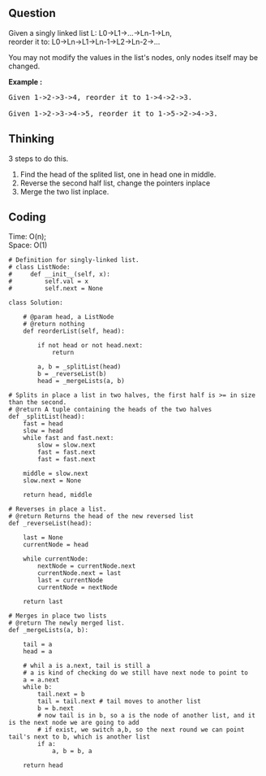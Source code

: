 ## Question
Given a singly linked list L: L0→L1→…→Ln-1→Ln,<br>
reorder it to: L0→Ln→L1→Ln-1→L2→Ln-2→…<br>

You may not modify the values in the list's nodes, only nodes itself may be changed. </br>

**Example :**   
<pre>
Given 1->2->3->4, reorder it to 1->4->2->3.

Given 1->2->3->4->5, reorder it to 1->5->2->4->3.
</pre>

## Thinking
3 steps to do this.<br>
1. Find the head of the splited list, one in head one in middle.<br>
2. Reverse the second half list, change the pointers inplace<br>
3. Merge the two list inplace.


## Coding
Time: O(n); <br>
Space: O(1)
```python3
# Definition for singly-linked list.
# class ListNode:
#     def __init__(self, x):
#         self.val = x
#         self.next = None

class Solution:

    # @param head, a ListNode
    # @return nothing
    def reorderList(self, head):

        if not head or not head.next:
            return

        a, b = _splitList(head)
        b = _reverseList(b)
        head = _mergeLists(a, b)

# Splits in place a list in two halves, the first half is >= in size than the second.
# @return A tuple containing the heads of the two halves
def _splitList(head):
    fast = head
    slow = head
    while fast and fast.next:
        slow = slow.next
        fast = fast.next
        fast = fast.next

    middle = slow.next
    slow.next = None

    return head, middle

# Reverses in place a list.
# @return Returns the head of the new reversed list
def _reverseList(head):

    last = None
    currentNode = head

    while currentNode:
        nextNode = currentNode.next
        currentNode.next = last
        last = currentNode
        currentNode = nextNode

    return last

# Merges in place two lists
# @return The newly merged list.
def _mergeLists(a, b):

    tail = a
    head = a

    # whil a is a.next, tail is still a
    # a is kind of checking do we still have next node to point to 
    a = a.next
    while b:
        tail.next = b 
        tail = tail.next # tail moves to another list
        b = b.next 
        # now tail is in b, so a is the node of another list, and it is the next node we are going to add
        # if exist, we switch a,b, so the next round we can point tail's next to b, which is another list
        if a:
            a, b = b, a
            
    return head



```

